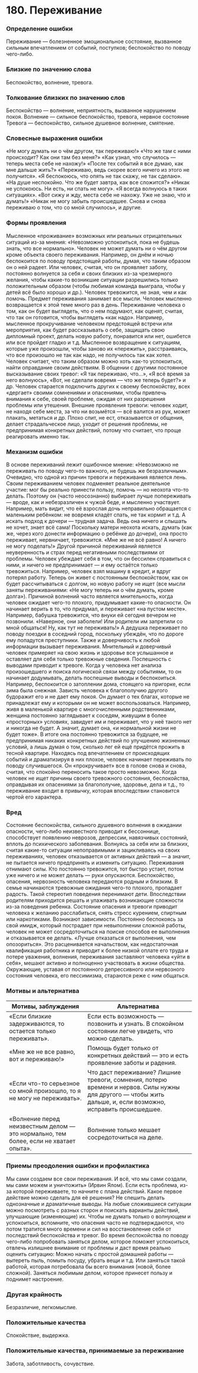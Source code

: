 # 180. Переживание

### Определение ошибки
Переживание — болезненное эмоциональное состояние, вызванное сильным впечатлением от событий, поступков; беспокойство по поводу чего-либо.

### Близкие по значению слова
Беспокойство, волнение, тревога.

### Толкование близких по значению слов
Беспокойство — волнение, неприятность, вызванное нарушением покоя.
Волнение — сильное беспокойство, тревога, нервное состояние
Тревога — беспокойство, сильное душевное волнение, смятение.

### Словесные выражения ошибки
«Не могу думать ни о чём другом, так переживаю!»
«Что же там с ними происходит? Как они там без меня?»
«Как узнал, что случилось — теперь места себе не нахожу!»
«После тех событий я все думаю, как мне дальше жить?»
«Переживаю, ведь скорее всего ничего из этого не получится».
«Я беспокоюсь, что опять не так скажу, не так сделаю».
«На душе неспокойно. Что же будет завтра, как все сложится?»
«Никак не успокоюсь. Ни есть, ни спать не могу».
«Я всегда волнуюсь в таких ситуациях».
«Вот сижу и жду, места себе не нахожу. Уже не знаю, что и думать!»
«Никак не могу забыть происшедшее. Снова и снова переживаю о том, что со мной случилось», и другие.

### Формы проявления
Мысленное «проживание» возможных или реальных отрицательных ситуаций из-за мнения: «Невозможно успокоиться, пока не будешь знать, что все нормально». Человек не может думать ни о чём другом кроме объекта своего переживания. Например, он днём и ночью беспокоится по поводу предстоящей работы, думая, что таким образом он о ней радеет. Или человек, считая, что он проявляет заботу, постоянно волнуется за себя и своих близких из-за чрезмерного желания, чтобы какие-то возникшие ситуации разрешились только положительным образом (чтобы любимая команда выиграла, чтобы у детей всё было хорошо и др.). Человек тревожится, не зная, чем и как помочь. Предмет переживания занимает все мысли. Человек мысленно возвращается к этой теме много раз в день.
Переживание человека о том, как он будет выглядеть, что о нем подумают, как оценят, считая, что так он готовится, чтобы выглядеть «как надо». Например, мысленное прокручивание человеком предстоящей встречи или мероприятия, как будет рассказывать о себе, защищать свою дипломный проект, делать новую работу, понравится или нет, ошибется или все пройдет гладко и т.д.
Мысленное возвращение к ситуациям, которые уже произошли, чтобы заново их «пережить», расстраиваясь, что все произошло не так как надо, не получилось так как хотел. Человек считает, что таким образом можно хоть как-то успокоиться, найти оправдание своим действиям.
В общении с другими постоянное высказывание своих тревог: «Я так переживаю, что...», «Я всё время за него волнуюсь», «Вот, не сделали вовремя — что же теперь будет?» и др. Человек старается подключить других к своему беспокойству, всех «дергает» своими сомнениями и опасениями, чтобы привлечь внимания к себе, своей проблеме, ожидая от них разрешения проблемы или утешения.
Внешние проявления тревоги: человек ходит, не находя себе места, за что ни возьмётся — всё валится из рук, может плакать, метаться и др. Плохо спит, не ест, отказывается от общения, делает страдальческое лицо, уходит от решения проблемы, не предпринимая конкретных действий, потому что считает, что проще реагировать именно так.

### Механизм ошибки
В основе переживаний лежит ошибочное мнение: «Невозможно не переживать по поводу чего-то важного, не будешь же безразличным».
Очевидно, что одной из причин тревоги и переживания является лень. Своим переживанием человек подменяет реальное деятельное участие: мог бы реально принести пользу, помочь — но неохота что-то делать. Поэтому он (часто неосознанно) выбирает лучше попереживать — вроде, как и небезразличен к чужой беде, и мысленно участвует. Например, мать видит, что её взрослая дочь неправильно обращается с маленьким ребёнком: не вовремя кладёт спать, не так кормит и т.д. А искать подход к дочери — трудная задача. Ведь она ничего и слышать не хочет, знает всё сама! Поскольку матери неохота искать, думать (как же, через кого донести информацию о ребёнке до дочери), она просто переживает, нервничает, тревожится. «Мне же не всё равно! А ничего не могу поделать!»
Другой причиной переживаний является неуверенность и страх перед негативными последствиями от проблемы. Человек убеждает себя в том, что он бессилен справиться с ними, и ничего не предпринимает — и ему остаётся только тревожиться. Например, человек взял машину в кредит, и вдруг потерял работу. Теперь он живет с постоянным беспокойством, как он будет рассчитываться с долгом, но новую работу не ищет (все мысли заняты переживаниями: «Не могу теперь ни о чём думать, кроме долга»).
Причиной волнений часто является мнительность, когда человек ожидает чего-то плохого, придумывает какие-то опасности. Он начинает верить в то, что придумал, и переживает «на пустом месте». Например, бабушка тревожится, что внуки ей сегодня вечером не позвонили. «Наверное, они заболели! Или родители им запретили со мной общаться! Ну, как тут не переживать!» А дедушка переживает по поводу поездки в соседний город, поскольку убеждён, что по дороге ему попадутся преступники.
Также и доверчивость к любой информации вызывает переживания. Мнительный и доверчивый человек примеряет на свою жизнь и здоровье все услышанное и оставляет для себя только тревожные сведения.
Поспешность с выводами приводит к тревоге. Когда у человека нет анализа произошедшего и поиска логической связи между событиями, то он начинает додумывать, делать поспешные выводы и беспокоиться. Например, беспокоится о затоплении дома, стоящего на пригорке, если зима была снежная.
Зависть человека к благополучию другого будоражит его и не дает ему покоя. Он думает о тех благах, которые не принадлежат ему и которыми он не может воспользоваться. Например, живя в маленькой квартире с многочисленными родственниками, женщина постоянно заглядывает к соседям, живущим в более «просторных» условиях, завидует им и переживает, что у неё такого нет и никогда не будет. А значит, думает она, «и нормальной жизни не будет тоже». В итоге она постоянно тревожится за будущее, не предпринимая никаких конкретных действий по улучшению жизненных условий, а лишь думая о том, сколько лег ей ещё придётся прожить в тесной квартире.
Находясь под впечатлением от происходящих событий и драматизируя в них плохое, человек начинает переживать по поводу случившегося. Он «прокручивает» все в голове снова и снова, считая, что спокойно переносить такое просто невозможно.
Когда человек не ищет причины своего тревожного состояния, беспокойства, оправдывая их опасениями за благополучие, здоровье, дела и т.д., то переживание входит в привычку, которая впоследствии становится чертой его характера.

### Вред
Состояние беспокойства, сильного душевного волнения в ожидании опасности, чего-либо неизвестного приводит к бессоннице, способствует появлению неврозов, депрессии, навязчивых состояний, вплоть до психического заболевания.
Волнуясь за себя или за близких, считая какие-то ситуации непоправимыми и зацикливаясь на своих переживаниях, человек отказывается от активных действий — а значит, не пытается ничего предпринять и изменить ситуацию.
Переживания отнимают силы. Кто постоянно тревожится, тот быстро устает, потом уже ничего и не может делать — руки опускаются.
Беспокойство, опасения, нервозность человека передаются родным и близким. В семье начинаются тревожные ожидания чего-то плохого, пропадает радость. Такой стереотип поведения перенимают дети. Впоследствии родителям приходится решать и улаживать возникающие сложности из-за поведения ребенка.
Состояние опасения и тревоги приводит человека к желанию расслабиться, снять стресс курением, спиртным или наркотиками. Возникают зависимости.
Постоянно беспокоясь за свой имидж, который пострадает при невыполнении сложной работы, человек не может сосредоточиться на поиске способов ее выполнения и отказывается ее делать. «Лучше отказаться от выполнения, чем опозориться». Это расценивается начальством, как недостаточная квалификация работника и приводит к более низкой оплате его труда и потере уважения, волнения, переживания заставляют человека «уйти в себя», мешают активно и полноценно участвовать в жизни общества. Окружающие, уставая от постоянного депрессивного или нервозного состояния человека, его пессимизма, стараются реже с ним общаться.

### Мотивы и альтернатива
Мотивы, заблуждения |	Альтернатива
---|---
«Если близкие задерживаются, то остается только переживать».	| Если есть возможность — позвонить и узнать. В спокойном состоянии легче увидеть, что можно сделать.
«Мне же не все равно, вот и переживаю!»	|Помощь будет только от конкретных действий — это и есть проявление заботы и радения.
«Если что-то серьезное со мной произошло, то я не могу не переживать».	| Что даст переживание? Лишние тревоги, сомнения, потерю времени и нервов. Силы нужны для другого — чтобы жить дальше, и, если возможно, исправить происшедшее.
«Волнение перед неизвестным делом — это нормально, тем более, если не хватает опыта».	| Волнение только мешает сосредоточиться на деле.

### Приемы преодоления ошибки и профилактика
Мы сами создаем все свои переживания. И всё, что мы сами создали, мы сами можем и уничтожить» (Ирвин Ялом).
Если есть проблема, из-за которой переживаете, то начните с плана действий. Какое первое действие можно сделать для её решения?
Не спешить делать однозначные и драматичные выводы. На любые сложившиеся ситуации можно посмотреть с разных сторон и поискать варианты действий, улучшающие (изменяющие) их.
Чтобы не думать только о волнующем и успокоиться, вспомните, что опасения часто не подтверждаются, что потом тратится много времени и сил на восстановление себя от последствий беспокойства и тревог.
Во время беспокойства по поводу чего-либо попробовать заняться делом, которое поможет успокоиться, отвлечь излишнее внимание от проблемы и даст время реально оценить ситуацию:
Можно начать с простой домашней работы — вытереть пыль, помыть посуду, убрать вещи и т.д. Или заняться такой работой, которая потребовала бы всего внимания (новой, более сложной).
Заняться любимым делом, которое принесет пользу и поднимет настроение.

### Другая крайность 
Безразличие, легкомыслие.

### Положительные качества 
Спокойствие, выдержка.

### Положительные качества, принимаемые за переживание 
Забота, заботливость, сочувствие. 
